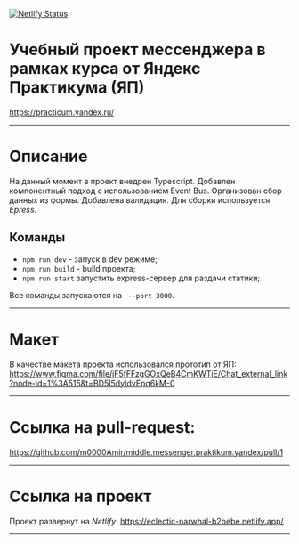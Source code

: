[![Netlify Status](https://api.netlify.com/api/v1/badges/c6be3b8e-8654-4c58-94d4-558e9aef8a31/deploy-status)](https://app.netlify.com/sites/grand-starship-a4214c/deploys)

# Учебный проект мессенджера в рамках курса от Яндекс Практикума (ЯП)
https://practicum.yandex.ru/
___
# Описание
На данный момент в проект внедрен Typescript.
Добавлен компонентный подход с использованием Event Bus.
Организован сбор данных из формы. Добавлена валидация.
Для сборки используется *Epress*.


## Команды

 - `npm run dev` - запуск в dev режиме;
 - `npm run build` - build проекта;
 - `npm run start` запустить express-сервер для раздачи статики;

Все команды запускаются на ` --port 3000`.


---
# Макет
В качестве макета проекта использовался прототип от ЯП:
https://www.figma.com/file/jF5fFFzgGOxQeB4CmKWTiE/Chat_external_link?node-id=1%3A515&t=BD5I5dyIdvEpq6kM-0

---

# Ссылка на pull-request:
https://github.com/m0000Amir/middle.messenger.praktikum.yandex/pull/1

---

# Ссылка на проект

Проект развернут на *Netlify*:
https://eclectic-narwhal-b2bebe.netlify.app/

---
